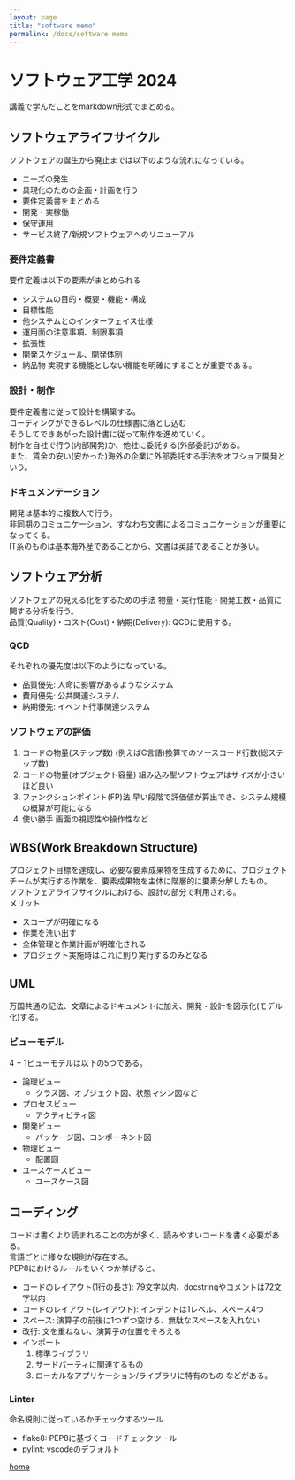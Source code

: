```yaml
---
layout: page
title: "software memo"
permalink: /docs/software-memo
---
```


# ソフトウェア工学 2024

講義で学んだことをmarkdown形式でまとめる。

## ソフトウェアライフサイクル
ソフトウェアの誕生から廃止までは以下のような流れになっている。
- ニーズの発生
- 具現化のための企画・計画を行う
- 要件定義書をまとめる
- 開発・実稼働
- 保守運用
- サービス終了/新規ソフトウェアへのリニューアル

### 要件定義書
要件定義は以下の要素がまとめられる
- システムの目的・概要・機能・構成
- 目標性能
- 他システムとのインターフェイス仕様
- 運用面の注意事項、制限事項
- 拡張性
- 開発スケジュール、開発体制
- 納品物
実現する機能としない機能を明確にすることが重要である。

### 設計・制作
要件定義書に従って設計を構築する。  
コーディングができるレベルの仕様書に落とし込む  
そうしてできあがった設計書に従って制作を進めていく。  
制作を自社で行う(内部開発)か、他社に委託する(外部委託)がある。  
また、賃金の安い(安かった)海外の企業に外部委託する手法をオフショア開発という。

### ドキュメンテーション
開発は基本的に複数人で行う。  
非同期のコミュニケーション、すなわち文書によるコミュニケーションが重要になってくる。  
IT系のものは基本海外産であることから、文書は英語であることが多い。

## ソフトウェア分析
ソフトウェアの見える化をするための手法
物量・実行性能・開発工数・品質に関する分析を行う。  
品質(Quality)・コスト(Cost)・納期(Delivery): QCDに使用する。

### QCD
それぞれの優先度は以下のようになっている。
- 品質優先: 人命に影響があるようなシステム
- 費用優先: 公共関連システム
- 納期優先: イベント行事関連システム

### ソフトウェアの評価
1. コードの物量(ステップ数)
(例えばC言語)換算でのソースコード行数(総ステップ数)
2. コードの物量(オブジェクト容量)
組み込み型ソフトウェアはサイズが小さいほど良い
3. ファンクションポイント(FP)法
早い段階で評価値が算出でき、システム規模の概算が可能になる
4. 使い勝手
画面の視認性や操作性など

## WBS(Work Breakdown Structure)
プロジェクト目標を達成し、必要な要素成果物を生成するために、プロジェクトチームが実行する作業を、要素成果物を主体に階層的に要素分解したもの。  
ソフトウェアライフサイクルにおける、設計の部分で利用される。  
メリット
- スコープが明確になる
- 作業を洗い出す
- 全体管理と作業計画が明確化される
- プロジェクト実施時はこれに則り実行するのみとなる

## UML
万国共通の記法、文章によるドキュメントに加え、開発・設計を図示化(モデル化)する。  
### ビューモデル
4 + 1ビューモデルは以下の5つである。
- 論理ビュー
  - クラス図、オブジェクト図、状態マシン図など
- プロセスビュー
  - アクティビティ図
- 開発ビュー
  - パッケージ図、コンポーネント図
- 物理ビュー
  - 配置図
- ユースケースビュー
  - ユースケース図

## コーディング
コードは書くより読まれることの方が多く、読みやすいコードを書く必要がある。  
言語ごとに様々な規則が存在する。  
PEP8におけるルールをいくつか挙げると、
- コードのレイアウト(1行の長さ): 79文字以内、docstringやコメントは72文字以内
- コードのレイアウト(レイアウト): インデントは1レベル、スペース4つ
- スペース: 演算子の前後に1つずつ空ける、無駄なスペースを入れない
- 改行: 文を重ねない、演算子の位置をそろえる
- インポート
  1. 標準ライブラリ
  2. サードパーティに関連するもの
  3. ローカルなアプリケーション/ライブラリに特有のもの
などがある。

### Linter
命名規則に従っているかチェックするツール
- flake8: PEP8に基づくコードチェックツール
- pylint: vscodeのデフォルト

[home](/docs)